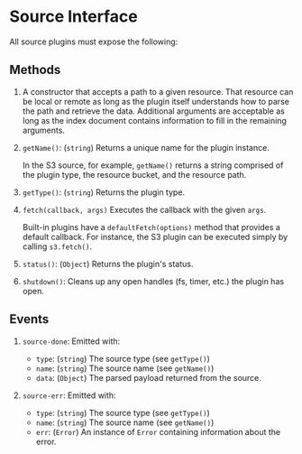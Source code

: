 # Source Interface

All source plugins must expose the following:

## Methods
1. A constructor that accepts a path to a given resource. That resource can be local or remote as long as the plugin itself understands how to parse the path and retrieve the data. Additional arguments are acceptable as long as the index document contains information to fill in the remaining arguments.
1. `getName()`: (`string`) Returns a unique name for the plugin instance.
	
	In the S3 source, for example, `getName()` returns a string comprised of the plugin type, the resource bucket, and the resource path.
	
1. `getType()`: (`string`) Returns the plugin type.
1. `fetch(callback, args)` Executes the callback with the given `args`. 

	Built-in plugins have a `defaultFetch(options)` method that provides a default callback. For instance, the S3 plugin can be executed simply by calling `s3.fetch()`.
	
1. `status()`: (`Object`) Returns the plugin's status.
1. `shutdown()`: Cleans up any open handles (fs, timer, etc.) the plugin has open.

## Events
1. `source-done`: Emitted with:
	* `type`: (`string`) The source type (see `getType()`)
	* `name`: (`string`) The source name (see `getName()`)
	* `data`: (`Object`) The parsed payload returned from the source.

1. `source-err`: Emitted with:
	* `type`: (`string`) The source type (see `getType()`)
	* `name`: (`string`) The source name (see `getName()`)
	* `err`: (`Error`) An instance of `Error` containing information about the error.
